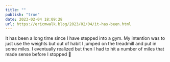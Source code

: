 ```yaml
---
title: ""
publish: "true"
date: 2023-02-04 18:09:28
url: https://ericmwalk.blog/2023/02/04/it-has-been.html
---
```

It has been a long time since I have stepped into a gym. My intention was to just use the weights but out of habit I jumped on the treadmill and put in some miles. I eventually realized but then I had to hit a number of miles that made sense before I stopped 🫣